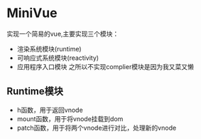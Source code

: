 # MiniVue
实现一个简易的vue,主要实现三个模块：
* 渲染系统模块(runtime)
* 可响应式系统模块(reactivity)
* 应用程序入口模块
之所以不实现complier模块是因为我又菜又懒

## Runtime模块
* h函数，用于返回vnode <br>
* mount函数，用于将vnode挂载到dom <br>
* patch函数，用于将两个vnode进行对比，处理新的vnode <br>
